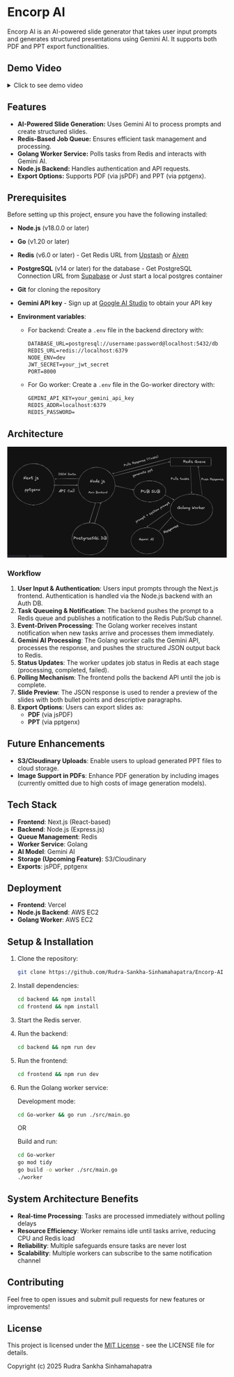 # Encorp AI

Encorp AI is an AI-powered slide generator that takes user input prompts and generates structured presentations using Gemini AI. It supports both PDF and PPT export functionalities.

## Demo Video

<details>
  <summary>Click to see demo video</summary>
  <video src="./docs/videos/demo.mov" controls width="100%"></video>
</details>


## Features
- **AI-Powered Slide Generation:** Uses Gemini AI to process prompts and create structured slides.
- **Redis-Based Job Queue:** Ensures efficient task management and processing.
- **Golang Worker Service:** Polls tasks from Redis and interacts with Gemini AI.
- **Node.js Backend:** Handles authentication and API requests.
- **Export Options:** Supports PDF (via jsPDF) and PPT (via pptgenx).

## Prerequisites

Before setting up this project, ensure you have the following installed:

- **Node.js** (v18.0.0 or later)
- **Go** (v1.20 or later)
- **Redis** (v6.0 or later) - Get Redis URL from [Upstash](https://upstash.com/) or [Aiven](https://aiven.io/)
- **PostgreSQL** (v14 or later) for the database - Get PostgreSQL Connection URL from [Supabase](https://supabase.com/) or Just start a local postgres container
- **Git** for cloning the repository
- **Gemini API key** - Sign up at [Google AI Studio](https://makersuite.google.com) to obtain your API key

- **Environment variables**:
  - For backend: Create a `.env` file in the backend directory with:
    ```
    DATABASE_URL=postgresql://username:password@localhost:5432/db
    REDIS_URL=redis://localhost:6379
    NODE_ENV=dev
    JWT_SECRET=your_jwt_secret
    PORT=8000
    ```
  - For Go worker: Create a `.env` file in the Go-worker directory with:
    ```
    GEMINI_API_KEY=your_gemini_api_key
    REDIS_ADDR=localhost:6379
    REDIS_PASSWORD=
    ```

## Architecture

![Architecture Diagram](./docs/images/arc.png)

### Workflow
1. **User Input & Authentication**: Users input prompts through the Next.js frontend. Authentication is handled via the Node.js backend with an Auth DB.
2. **Task Queueing & Notification**: The backend pushes the prompt to a Redis queue and publishes a notification to the Redis Pub/Sub channel.
3. **Event-Driven Processing**: The Golang worker receives instant notification when new tasks arrive and processes them immediately.
4. **Gemini AI Processing**: The Golang worker calls the Gemini API, processes the response, and pushes the structured JSON output back to Redis.
5. **Status Updates**: The worker updates job status in Redis at each stage (processing, completed, failed).
6. **Polling Mechanism**: The frontend polls the backend API until the job is complete.
7. **Slide Preview**: The JSON response is used to render a preview of the slides with both bullet points and descriptive paragraphs.
8. **Export Options**: Users can export slides as:
   - **PDF** (via jsPDF)
   - **PPT** (via pptgenx)

## Future Enhancements
- **S3/Cloudinary Uploads**: Enable users to upload generated PPT files to cloud storage.
- **Image Support in PDFs**: Enhance PDF generation by including images (currently omitted due to high costs of image generation models).

## Tech Stack
- **Frontend**: Next.js (React-based)
- **Backend**: Node.js (Express.js)
- **Queue Management**: Redis
- **Worker Service**: Golang
- **AI Model**: Gemini AI
- **Storage (Upcoming Feature)**: S3/Cloudinary
- **Exports**: jsPDF, pptgenx

## Deployment
- **Frontend**: Vercel
- **Node.js Backend**: AWS EC2
- **Golang Worker**: AWS EC2 

## Setup & Installation
1. Clone the repository:
   ```sh
   git clone https://github.com/Rudra-Sankha-Sinhamahapatra/Encorp-AI
   ```
2. Install dependencies:
   ```sh
   cd backend && npm install
   cd frontend && npm install
   ```
3. Start the Redis server.
4. Run the backend:
   ```sh
   cd backend && npm run dev
   ```
5. Run the frontend:
   ```sh
   cd frontend && npm run dev
   ```
6. Run the Golang worker service:
   
   Development mode:
   ```sh
   cd Go-worker && go run ./src/main.go
   ```
   
   OR
   
   Build and run:
   ```sh
   cd Go-worker
   go mod tidy
   go build -o worker ./src/main.go
   ./worker
   ```

## System Architecture Benefits
- **Real-time Processing**: Tasks are processed immediately without polling delays
- **Resource Efficiency**: Worker remains idle until tasks arrive, reducing CPU and Redis load
- **Reliability**: Multiple safeguards ensure tasks are never lost
- **Scalability**: Multiple workers can subscribe to the same notification channel

## Contributing
Feel free to open issues and submit pull requests for new features or improvements!

## License
This project is licensed under the [MIT License](./LICENSE) - see the LICENSE file for details.

Copyright (c) 2025 Rudra Sankha Sinhamahapatra

